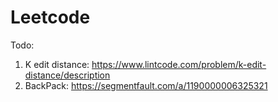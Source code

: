# Leetcode

Todo:

1. K edit distance:
https://www.lintcode.com/problem/k-edit-distance/description
2. BackPack:
https://segmentfault.com/a/1190000006325321
